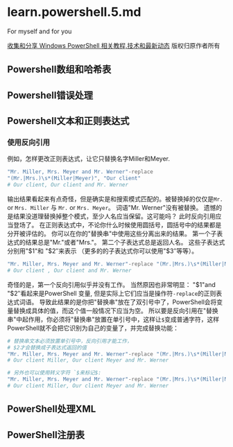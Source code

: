 # learn.powershell.5.md

For myself and for you

[收集和分享 Windows PowerShell 相关教程,技术和最新动态](https://www.pstips.net/)
版权归原作者所有

## Powershell数组和哈希表

## Powershell错误处理

## Powershell文本和正则表达式

### 使用反向引用

例如，怎样更改正则表达式，让它只替换名字Miller和Meyer.

```powershell
"Mr. Miller, Mrs. Meyer and Mr. Werner"-replace
"(Mr.|Mrs.)\s*(Miller|Meyer)", "Our client"
# Our client, Our client and Mr. Werner
```

输出结果看起来有点奇怪，但是确实是和搜索模式匹配的。被替换掉的仅仅是`Mr.` or `Mrs. Miller` 与 `Mr.` or `Mrs. Meyer`。
词语"Mr. Werner"没有被替换。
遗憾的是结果没道理替换掉整个模式，至少人名应当保留。这可能吗？
此时反向引用应当登场了。
在正则表达式中，不论你什么时候使用圆括号，圆括号中的结果都是分开被评估的。
你可以在你的"替换串"中使用这些分离出来的结果。
第一个子表达式的结果总是"Mr."或者"Mrs."。
第二个子表达式总是返回人名。
这些子表达式分别用"$1"和 "$2″来表示
（更多的的子表达式你可以使用"$3″等等）。

```powershell
"Mr. Miller, Mrs. Meyer and Mr. Werner"-replace "(Mr.|Mrs.)\s*(Miller|Meyer)", "Our client $2"
# Our client , Our client and Mr. Werner
```

奇怪的是，第一个反向引用似乎并没有工作。
当然原因也非常明显：
"$1"and "$2″看起来是PowerShell 变量, 但是实际上它们应当是操作符`-replace`的正则表达式词语。
导致此结果的是你把"替换串"放在了双引号中了，PowerShell会将变量替换成具体的值，而这个值一般情况下应当为空。
所以要是反向引用在"替换串"中起作用，你必须将"替换串"放置在单引号中，这样让`$`变成普通字符，这样PowerShell就不会把它识别为自己的变量了，并完成替换功能：

```powershell
# 替换串文本必须放置单引号中，反向引用才能工作，
# $2才会替换成子表达式返回的值
"Mr. Miller, Mrs. Meyer and Mr. Werner"-replace "(Mr.|Mrs.)\s*(Miller|Meyer)", 'Our client $2'
# Our client Miller, Our client Meyer and Mr. Werner

# 另外也可以使用转义字符 `$来标记$:
"Mr. Miller, Mrs. Meyer and Mr. Werner"-replace "(Mr.|Mrs.)\s*(Miller|Meyer)", "Our client `$2"
# Our client Miller, Our client Meyer and Mr. Werner
```

## PowerShell处理XML

## PowerShell注册表
